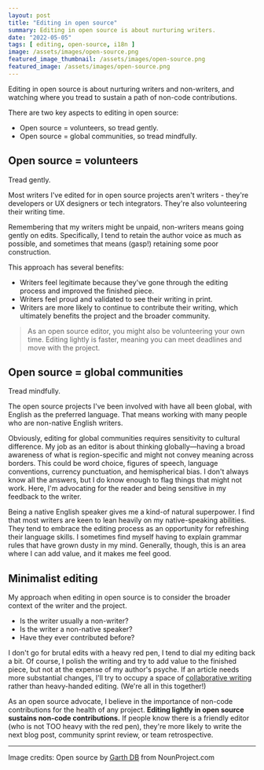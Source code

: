 ```yaml
---
layout: post
title: "Editing in open source"
summary: Editing in open source is about nurturing writers.
date: "2022-05-05"
tags: [ editing, open-source, i18n ]
image: /assets/images/open-source.png
featured_image_thumbnail: /assets/images/open-source.png
featured_image: /assets/images/open-source.png
---
```


Editing in open source is about nurturing writers and non-writers, and watching where you tread to sustain a path of non-code contributions.

There are two key aspects to editing in open source:
* Open source = volunteers, so tread gently.
* Open source = global communities, so tread mindfully.

## Open source = volunteers

Tread gently.  

Most writers I've edited for in open source projects aren't writers - they're developers or UX designers or tech integrators. They're also volunteering their writing time.

Remembering that my writers might be unpaid, non-writers means going gently on edits. 
Specifically, I tend to retain the author voice as much as possible, and sometimes that means (gasp!) retaining some poor construction. 

This approach has several benefits:

* Writers feel legitimate because they've gone through the editing process and improved the finished piece.
* Writers feel proud and validated to see their writing in print.
* Writers are more likely to continue to contribute their writing,  which ultimately benefits the project and the broader community.

> As an open source editor, you might also be volunteering your own time. Editing lightly is faster, meaning you can meet deadlines and move with the project. 


## Open source = global communities

Tread mindfully. 

The open source projects I've been involved with have all been global, with English as the preferred language. That means working with many people who are non-native English writers.  

Obviously, editing for global communities requires sensitivity to cultural difference. My job as an editor is about thinking globally—having a broad awareness of what is region-specific and might not convey meaning across borders. This could be word choice, figures of speech, language conventions, currency punctuation, and hemispherical bias. I don't always know all the answers, but I do know enough to flag things that might not work. Here, I'm advocating for the reader and being sensitive in my feedback to the writer.

Being a native English speaker gives me a kind-of natural superpower. I find that most writers are keen to lean heavily on my native-speaking abilities. They tend to embrace the editing process as an opportunity for refreshing their language skills. I sometimes find myself having to explain grammar rules that have grown dusty in my mind.  Generally, though, this is an area where I can add value, and it makes me feel good. 


## Minimalist editing

My approach when editing in open source is to consider the broader context of the writer and the project.

* Is the writer usually a non-writer?
* Is the writer a non-native speaker?
* Have they ever contributed before?

I don't go for brutal edits with a heavy red pen, I tend to dial my editing back a bit. Of course, I polish the writing and try to add value to the finished piece, but not at the expense of my author's psyche. If an article needs more substantial changes, I'll try to occupy a space of [collaborative writing](https://flicstar.com/collaboration-in-tech-writing) rather than heavy-handed editing. (We're all in this together!)

As an open source advocate, I believe in the importance of non-code contributions for the health of any project. **Editing lightly in open source sustains non-code contributions.** If people know there is a friendly editor (who is not TOO heavy with the red pen), they're more likely to write the next blog post, community sprint review, or team retrospective.

---

Image credits: Open source by [Garth DB](https://thenounproject.com/garthdb/) from NounProject.com
